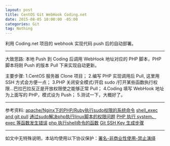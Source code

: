 ```yaml
---
layout: post
title: CentOS Git WebHook Coding.net
date: 2015-08-05 10:00:00 -05:00
categories: Git
tag: Nothing
---
```


利用 Coding.net 项目的 webhook 实现代码 push 后的自动部署。

---
大致思路:
本地 Push 到 Coding 后调用 WebHook 地址对应的 PHP 脚本，PHP 脚本将刚 Push 的版本 Pull 下来实现自动更新。

主要步骤:
1.CentOS 服务器 Clone 项目；
2.编写 PHP 实现调用后 Pull, 这里用 SSH 方式会方便一点；
3.PHP 关闭安全模式/开启 sudo /打开某些函数执行权限…巴拉巴拉反正是开放权限使之能够正常 Pull；
4.Coding 填写 WebHook 地址为上面写的 PHP，模式设为 Push；
5.测试一下，大概好了。

---
参考资料:
[apache/Nginx下的PHP/Ruby执行sudo权限的系统命令](http://www.4wei.cn/archives/1001469)
[shell_exec and git pull](http://stackoverflow.com/questions/5144039/shell-exec-and-git-pull)
[通过sudo解决php执行linux脚本的权限问题](http://blog.csdn.net/wuhengwudi/article/details/7454094)
[PHP 执行 system、exec 等函数发生错误](http://blog.csdn.net/agoago_2009/article/details/8266942)
[php 执行shell命令的函数](http://my.oschina.net/u/190107/blog/86519)
[Git SSH Key 生成步骤](http://blog.csdn.net/hustpzb/article/details/8230454/)

---
如文中无特殊说明，本站均使用以下协议保护：[署名-非商业性使用-禁止演绎](http://creativecommons.org/licenses/by-nc-nd/3.0/cn/)
